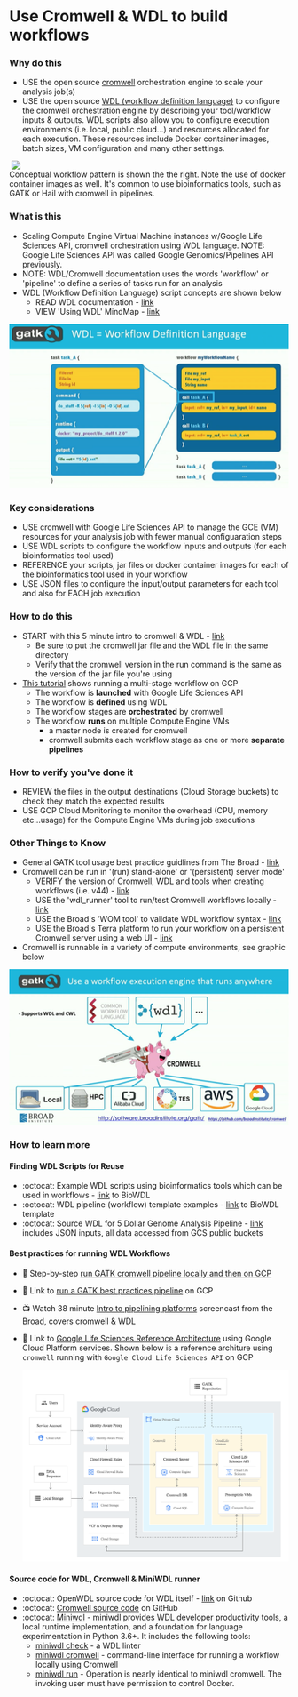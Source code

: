 # Use Cromwell & WDL to build workflows

### Why do this
 - USE the open source [cromwell](https://github.com/broadinstitute/cromwell) orchestration engine to scale your analysis job(s) 
 - USE the open source [WDL (workflow definition language)](https://software.broadinstitute.org/wdl) to configure the cromwell orchestration engine by describing your tool/workflow inputs & outputs. WDL scripts also allow you to configure execution environments (i.e. local, public cloud...) and resources allocated for each execution.  These resources include Docker container images, batch sizes, VM configuration and many other settings.

  <img src="https://github.com/lynnlangit/gcp-for-bioinformatics/raw/master/images/wdl-cromwell.png" width=500 align=right> 

 Conceptual workflow pattern is shown the the right.  Note the use of docker container images as well.  It's common to use bioinformatics tools, such as GATK or Hail with cromwell in pipelines. 

### What is this
 - Scaling Compute Engine Virtual Machine instances w/Google Life Sciences API, cromwell orchestration using WDL language. NOTE: Google Life Sciences API was called Google Genomics/Pipelines API previously.
 - NOTE: WDL/Cromwell documentation uses the words 'workflow' or 'pipeline' to define a series of tasks run for an analysis
 - WDL (Workflow Definition Language) script concepts are shown below 
   - READ WDL documentation - [link](https://software.broadinstitute.org/wdl/documentation/quickstart)
   - VIEW 'Using WDL' MindMap - [link](https://atlas.mindmup.com/lynnlangit/wdl/index.html)

[![wdl-concepts](/images/wdl-concepts.png)]()

### Key considerations
 - USE cromwell with Google Life Sciences API to manage the GCE (VM) resources for your analysis job with fewer manual configuaration steps
 - USE WDL scripts to configure the workflow inputs and outputs (for each bioinformatics tool used)
 - REFERENCE your scripts, jar files or docker container images for each of the bioinformatics tool used in your workflow
 - USE JSON files to configure the input/output parameters for each tool and also for EACH job execution

### How to do this
 - START with this 5 minute intro to cromwell & WDL - [link](https://cromwell.readthedocs.io/en/stable/tutorials/FiveMinuteIntro/)
     - Be sure to put the cromwell jar file and the WDL file in the same directory
     - Verify that the cromwell version in the run command is the same as the version of the jar file you're using
 - [This tutorial](https://wdl-runner.readthedocs.io/en/latest/GettingStarted/TutorialOverview/#tutorial-scenario) shows running a multi-stage workflow on GCP
    - The workflow is **launched** with Google Life Sciences API
    - The workflow is **defined** using WDL
    - The workflow stages are **orchestrated** by cromwell
    - The workflow **runs** on multiple Compute Engine VMs
      - a master node is created for cromwell
      - cromwell submits each workflow stage as one or more **separate pipelines**

### How to verify you've done it
 - REVIEW the files in the output destinations (Cloud Storage buckets) to check they match the expected results
 - USE GCP Cloud Monitoring to monitor the overhead (CPU, memory etc...usage) for the Compute Engine VMs during job executions

### Other Things to Know
 - General GATK tool usage best practice guidlines from The Broad - [link](https://software.broadinstitute.org/gatk/best-practices/)
 - Cromwell can be run in '(run) stand-alone' or '(persistent) server mode'
    - VERIFY the version of Cromwell, WDL and tools when creating workflows (i.e. v44) - [link](https://github.com/broadinstitute/cromwell/releases/download/44/cromwell-44.jar)
    - USE the 'wdl_runner' tool to run/test Cromwell workflows locally - [link](https://github.com/broadinstitute/wdl-runner)
    - USE the Broad's 'WOM tool' to validate WDL workflow syntax - [link](https://github.com/broadinstitute/cromwell/releases/download/44/womtool-44.jar)
    - USE the Broad's Terra platform to run your workflow on a persistent Cromwell server using a web UI - [link](https:/terra.bio)
 - Cromwell is runnable in a variety of compute environments, see graphic below

 [![cromwell-others](/images/cromwell-others.png)]()

### How to learn more

#### Finding WDL Scripts for Reuse
 - :octocat: Example WDL scripts using bioinformatics tools which can be used in workflows - [link](https://github.com/biowdl/tasks) to BioWDL
 - :octocat: WDL pipeline (workflow) template examples - [link](https://github.com/biowdl/pipeline-template) to BioWDL template
  - :octocat: Source WDL for 5 Dollar Genome Analysis Pipeline - [link](https://github.com/gatk-workflows/five-dollar-genome-analysis-pipeline) includes JSON inputs, all data accessed from GCS public buckets

#### Best practices for running WDL Workflows

 - 📘 Step-by-step [run GATK cromwell pipeline locally and then on GCP](https://software.broadinstitute.org/gatk/documentation/article?id=12521)
 - 📘 Link to [run a GATK best practices pipeline](https://cloud.google.com/genomics/docs/tutorials/gatk) on GCP
 - 📺 Watch 38 minute [Intro to pipelining platforms](https://www.youtube.com/watch?v=HNONc2cmIO8&t=9s) screencast from the Broad, covers cromwell & WDL
 - 📘 Link to [Google Life Sciences Reference Architecture](https://cloud.google.com/solutions/genomic-data-processing-reference-architecture) using Google Cloud Platform services.  Shown below is a reference architure using `cromwell` running with `Google Cloud Life Sciences API` on GCP  

    [![life-sciences-cromwell](/images/life-sciences-cromwell.png)]()  

#### Source code for WDL, Cromwell & MiniWDL runner
 - :octocat: OpenWDL source code for WDL itself - [link](https://github.com/openwdl/wdl) on Github
 - :octocat: [Cromwell source code](https://github.com/broadinstitute/cromwell) on GitHub
 - :octocat: [Miniwdl](https://github.com/chanzuckerberg/miniwdl) - miniwdl provides WDL developer productivity tools, a local runtime implementation, and a foundation for language experimentation in Python 3.6+. It includes the following tools:
    - [miniwdl check](https://github.com/chanzuckerberg/miniwdl#miniwdl-check) - a WDL linter
    - [miniwdl cromwell](https://github.com/chanzuckerberg/miniwdl#miniwdl-cromwell) - command-line interface for running a workflow locally using Cromwell
    - [miniwdl run](https://github.com/chanzuckerberg/miniwdl#miniwdl-run) - Operation is nearly identical to miniwdl cromwell. The invoking user must have permission to control Docker.
